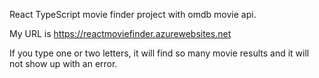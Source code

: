 React TypeScript movie finder project with omdb movie api.

My URL is https://reactmoviefinder.azurewebsites.net

If you type one or two letters, it will find so many movie results and it will not show up with an error.

